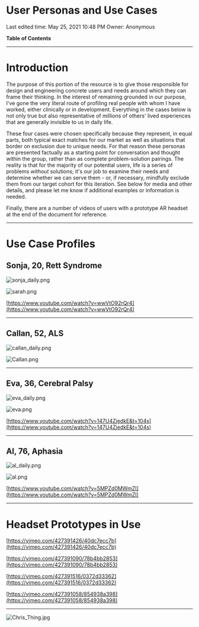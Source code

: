 # User Personas and Use Cases

Last edited time: May 25, 2021 10:48 PM
Owner: Anonymous

**Table of Contents**

---

# Introduction

The purpose of this portion of the resource is to give those responsible for design and engineering concrete users and needs around which they can frame their thinking. In the interest of remaining grounded in our purpose, I've gone the very literal route of profiling real people with whom I have worked, either clinically or in development. Everything in the cases below is not only true but also representative of millions of others' lived experiences that are generally invisible to us in daily life.

These four cases were chosen specifically because they represent, in equal parts, both typical exact matches for our market as well as situations that border on exclusion due to unique needs. For that reason these personas are presented factually as a starting point for conversation and thought within the group, rather than as complete problem-solution pairings. The reality is that for the majority of our potential users, life is a series of problems *without* solutions; it's our job to examine their needs and determine whether we can serve them - or, if necessary, mindfully exclude them from our target cohort for this iteration. See below for media and other details, and please let me know if additional examples or information is needed.

Finally, there are a number of videos of users with a prototype AR headset at the end of the document for reference.

---

# Use Case Profiles

## Sonja, 20, Rett Syndrome

![sonja_daily.png](sonja_daily.png)

![sarah.png](sarah.png)

[https://www.youtube.com/watch?v=wwVtO92rQr4](https://www.youtube.com/watch?v=wwVtO92rQr4)

---

## Callan, 52, ALS

![callan_daily.png](callan_daily.png)

![Callan.png](Callan.png)

---

## Eva, 36, Cerebral Palsy

![eva_daily.png](eva_daily.png)

![eva.png](eva.png)

[https://www.youtube.com/watch?v=147U4ZjedkE&t=104s](https://www.youtube.com/watch?v=147U4ZjedkE&t=104s)

---

## Al, 76, Aphasia

![al_daily.png](al_daily.png)

![al.png](al.png)

[https://www.youtube.com/watch?v=5MPZd0MWmZI](https://www.youtube.com/watch?v=5MPZd0MWmZI)

---

# Headset Prototypes in Use

[https://vimeo.com/427391426/40dc7ecc7b](https://vimeo.com/427391426/40dc7ecc7b)

[https://vimeo.com/427391090/78b4bb2853](https://vimeo.com/427391090/78b4bb2853)

[https://vimeo.com/427391516/0372d33362](https://vimeo.com/427391516/0372d33362)

[https://vimeo.com/427391058/854938a398](https://vimeo.com/427391058/854938a398)

---

![Chris_Thing.jpg](Chris_Thing.jpg)